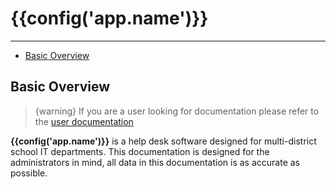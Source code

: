 # {{config('app.name')}}

---

- [Basic Overview](#basic-overview)

<a name="basic-overview"></a>
## Basic Overview

> {warning} If you are a user looking for documentation please refer to the [user documentation](/docs/users/)

**{{config('app.name')}}** is a help desk software designed for multi-district school IT departments. This documentation is designed for the administrators in mind, all data in this documentation is as accurate as possible.
